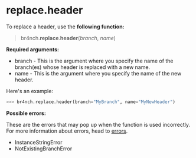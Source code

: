 # replace.header

To replace a header, use the **following function:**

> br4nch.**replace**.**header**(*branch*, *name*)

**Required arguments:**

- branch - This is the argument where you specify the name of the branch(es) whose header is replaced with a new name.
- name - This is the argument where you specify the name of the new header.

Here's an example:

```python
>>> br4nch.replace.header(branch="MyBranch", name="MyNewHeader")
```

**Possible errors:**

These are the errors that may pop up when the function is used incorrectly. For more information about errors, head to [errors](../../guides/errors.md).

- InstanceStringError
- NotExistingBranchError

